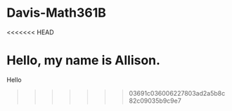 # Davis-Math361B
<<<<<<< HEAD

Hello, my name is Allison. 
=======
Hello
>>>>>>> 03691c036006227803ad2a5b8c82c09035b9c9e7
